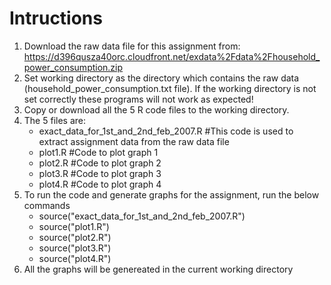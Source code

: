 # Intructions

1. Download the raw data file for this assignment from: https://d396qusza40orc.cloudfront.net/exdata%2Fdata%2Fhousehold_power_consumption.zip
2. Set working directory as the directory which contains the raw data (household_power_consumption.txt file). If the working directory is not set correctly these programs will not work as expected!
3. Copy or download all the 5 R code files to the working directory.
4. The 5 files are:
    * exact_data_for_1st_and_2nd_feb_2007.R   #This code is used to extract assignment data from the raw data file
    * plot1.R                                 #Code to plot graph 1
    * plot2.R                                 #Code to plot graph 2
    * plot3.R                                 #Code to plot graph 3
    * plot4.R                                 #Code to plot graph 4
5. To run the code and generate graphs for the assignment, run the below commands
    * source("exact_data_for_1st_and_2nd_feb_2007.R")
    * source("plot1.R")
    * source("plot2.R")
    * source("plot3.R")
    * source("plot4.R")
6. All the graphs will be genereated in the current working directory